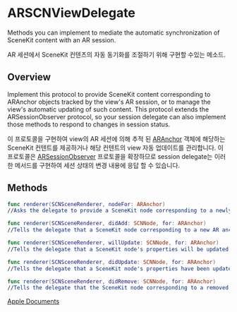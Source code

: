 # ARSCNViewDelegate
Methods you can implement to mediate the automatic synchronization of SceneKit content with an AR session.

AR 세션에서 SceneKit 컨텐츠의 자동 동기화를 조절하기 위해 구현할 수있는 메소드.

## Overview
Implement this protocol to provide SceneKit content corresponding to ARAnchor objects tracked by the view's AR session, or to manage the view's automatic updating of such content.
This protocol extends the ARSessionObserver protocol, so your session delegate can also implement those methods to respond to changes in session status.

이 프로토콜을 구현하여 view의 AR 세션에 의해 추적 된 [ARAnchor][1] 객체에 해당하는 SceneKit 컨텐트를 제공하거나 해당 컨텐트의 view 자동 업데이트를 관리합니다.
이 프로토콜은 [ARSessionObserver][2] 프로토콜을 확장하므로 session delegate는 이러한 메서드를 구현하여 세션 상태의 변경 내용에 응답 할 수 있습니다.

## Methods
```Swift
func renderer(SCNSceneRenderer, nodeFor: ARAnchor)
//Asks the delegate to provide a SceneKit node corresponding to a newly added anchor.

func renderer(SCNSceneRenderer, didAdd: SCNNode, for: ARAnchor)
//Tells the delegate that a SceneKit node corresponding to a new AR anchor has been added to the scene.

func renderer(SCNSceneRenderer, willUpdate: SCNNode, for: ARAnchor)
//Tells the delegate that a SceneKit node's properties will be updated to match the current state of its corresponding anchor.

func renderer(SCNSceneRenderer, didUpdate: SCNNode, for: ARAnchor)
//Tells the delegate that a SceneKit node's properties have been updated to match the current state of its corresponding anchor.

func renderer(SCNSceneRenderer, didRemove: SCNNode, for: ARAnchor)
//Tells the delegate that the SceneKit node corresponding to a removed AR anchor has been removed from the scene.
```





[Apple Documents][apple]





[1]: ./ARAnchor.md
[2]: ./ARSessionObserver.md
[apple]: https://developer.apple.com/documentation/arkit/arscnviewdelegate
